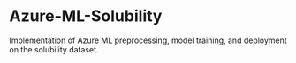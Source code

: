 # Azure-ML-Solubility
Implementation of Azure ML preprocessing, model training, and deployment on the solubility dataset.
